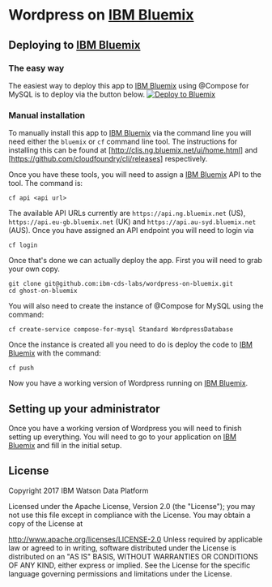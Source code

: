 # Wordpress on [IBM Bluemix](https://www.bluemix.net)

## Deploying to [IBM Bluemix](https://www.bluemix.net)

### The easy way
The easiest way to deploy this app to [IBM Bluemix](https://www.bluemix.net) using @Compose for MySQL is to deploy via the button below.
[![Deploy to Bluemix](https://deployment-tracker.mybluemix.net/stats/2113a61752ea750176a78f022f0416f0/button.svg)](https://bluemix.net/deploy?repository=https://github.com/ochamber/wordpress-on-bluemix)

### Manual installation

To manually install this app to [IBM Bluemix](https://www.bluemix.net) via the command line you will need either the `bluemix` or `cf` command line tool. The instructions for installing this can be found at [http://clis.ng.bluemix.net/ui/home.html] and [https://github.com/cloudfoundry/cli/releases] respectively.

Once you have these tools, you will need to assign a [IBM Bluemix](https://www.bluemix.net) API to the tool. The command is:

`cf api <api url>`

The available API URLs currently are `https://api.ng.bluemix.net` (US), `https://api.eu-gb.bluemix.net` (UK) and `https://api.au-syd.bluemix.net` (AUS). Once you have assigned an API endpoint you will need to login via

`cf login`

Once that's done we can actually deploy the app. First you will need to grab your own copy.

```
git clone git@github.com:ibm-cds-labs/wordpress-on-bluemix.git
cd ghost-on-bluemix
```

You will also need to create the instance of @Compose for MySQL using the command:

`cf create-service compose-for-mysql Standard WordpressDatabase`

Once the instance is created all you need to do is deploy the code to [IBM Bluemix](https://www.bluemix.net) with the command:

`cf push`

Now you have a working version of Wordpress running on [IBM Bluemix](https://www.bluemix.net).

## Setting up your administrator

Once you have a working version of Wordpress you will need to finish setting up everything. You will need to go to your application on [IBM Bluemix](https://www.bluemix.net) and fill in the initial setup.

## License

Copyright 2017 IBM Watson Data Platform

Licensed under the Apache License, Version 2.0 (the "License"); you may not use this file except in compliance with the License. You may obtain a copy of the License at

http://www.apache.org/licenses/LICENSE-2.0
Unless required by applicable law or agreed to in writing, software distributed under the License is distributed on an "AS IS" BASIS, WITHOUT WARRANTIES OR CONDITIONS OF ANY KIND, either express or implied. See the License for the specific language governing permissions and limitations under the License.
